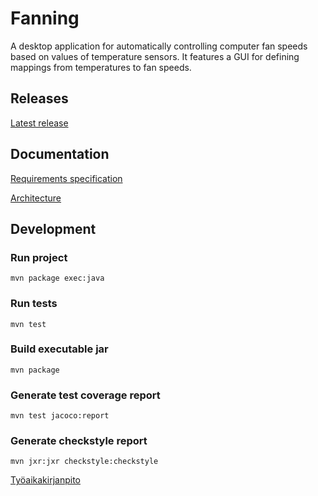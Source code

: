 # Fanning

A desktop application for automatically controlling computer fan speeds based on values of temperature sensors. It features a GUI for defining mappings from temperatures to fan speeds.

## Releases

[Latest release](https://github.com/Tuupertunut/Fanning/releases)

## Documentation

[Requirements specification](https://github.com/Tuupertunut/Fanning/blob/master/documentation/reqspec.md)

[Architecture](https://github.com/Tuupertunut/Fanning/blob/master/documentation/architecture.md)

## Development

### Run project

```
mvn package exec:java
```

### Run tests

```
mvn test
```

### Build executable jar

```
mvn package
```

### Generate test coverage report

```
mvn test jacoco:report
```

### Generate checkstyle report

```
mvn jxr:jxr checkstyle:checkstyle
```

[Työaikakirjanpito](https://github.com/Tuupertunut/Fanning/blob/master/documentation/tyoaikakirjanpito.md)